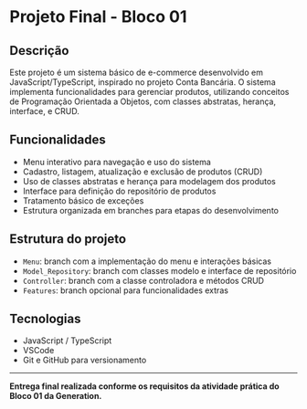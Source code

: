 # Projeto Final - Bloco 01

## Descrição
Este projeto é um sistema básico de e-commerce desenvolvido em JavaScript/TypeScript, inspirado no projeto Conta Bancária. O sistema implementa funcionalidades para gerenciar produtos, utilizando conceitos de Programação Orientada a Objetos, com classes abstratas, herança, interface, e CRUD.

## Funcionalidades
- Menu interativo para navegação e uso do sistema
- Cadastro, listagem, atualização e exclusão de produtos (CRUD)
- Uso de classes abstratas e herança para modelagem dos produtos
- Interface para definição do repositório de produtos
- Tratamento básico de exceções
- Estrutura organizada em branches para etapas do desenvolvimento

## Estrutura do projeto
- `Menu`: branch com a implementação do menu e interações básicas
- `Model_Repository`: branch com classes modelo e interface de repositório
- `Controller`: branch com a classe controladora e métodos CRUD
- `Features`: branch opcional para funcionalidades extras

## 


## Tecnologias
- JavaScript / TypeScript
- VSCode
- Git e GitHub para versionamento

---

**Entrega final realizada conforme os requisitos da atividade prática do Bloco 01 da Generation.**

